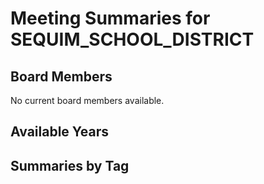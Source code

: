 # Meeting Summaries for SEQUIM_SCHOOL_DISTRICT

## Board Members

No current board members available.

## Available Years

## Summaries by Tag
